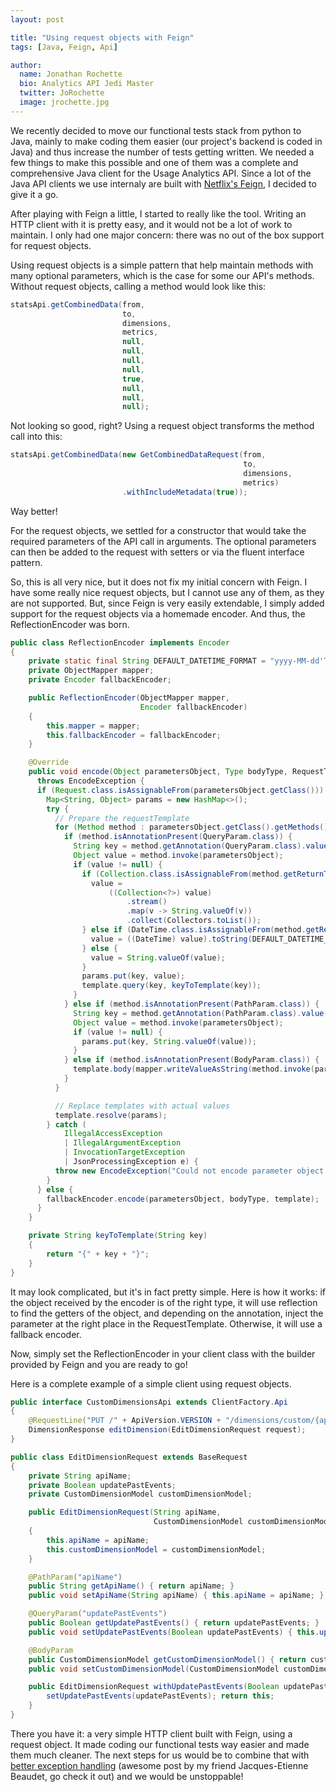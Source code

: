 ```yaml
---
layout: post

title: "Using request objects with Feign"
tags: [Java, Feign, Api]

author:
  name: Jonathan Rochette
  bio: Analytics API Jedi Master
  twitter: JoRochette
  image: jrochette.jpg
---
```

We recently decided to move our functional tests stack from python to Java, mainly to make coding them easier (our project's backend is coded in Java) and thus increase the number of tests getting written. We needed a few things to make this possible and one of them was a complete and comprehensive Java client for the Usage Analytics API. Since a lot of the Java API clients we use internaly are built with [Netflix's Feign](https://github.com/OpenFeign/feign), I decided to give it a go.

<!-- more -->

After playing with Feign a little, I started to really like the tool. Writing an HTTP client with it is pretty easy, and it would not be a lot of work to maintain. I only had one major concern: there was no out of the box support for request objects.

Using request objects is a simple pattern that help maintain methods with many optional parameters, which is the case for some our API's methods. Without request objects, calling a method would look like this:

```java
statsApi.getCombinedData(from,
                         to,
                         dimensions,
                         metrics,
                         null,
                         null,
                         null,
                         null,
                         true,
                         null,
                         null,
                         null);
```

Not looking so good, right? Using a request object transforms the method call into this:

```java
statsApi.getCombinedData(new GetCombinedDataRequest(from,
                                                    to,
                                                    dimensions,
                                                    metrics)
                         .withIncludeMetadata(true));
```

Way better! 

For the request objects, we settled for a constructor that would take the required parameters of the API call in arguments. The optional parameters can then be added to the request with setters or via the fluent interface pattern.

So, this is all very nice, but it does not fix my initial concern with Feign. I have some really nice request objects, but I cannot use any of them, as they are not supported. But, since Feign is very easily extendable, I simply added support for the request objects via a homemade encoder. And thus, the ReflectionEncoder was born.

```java
public class ReflectionEncoder implements Encoder
{
    private static final String DEFAULT_DATETIME_FORMAT = "yyyy-MM-dd'T'HH:mm:ss.SSSZZ";
    private ObjectMapper mapper;
    private Encoder fallbackEncoder;

    public ReflectionEncoder(ObjectMapper mapper,
                             Encoder fallbackEncoder)
    {
        this.mapper = mapper;
        this.fallbackEncoder = fallbackEncoder;
    }

    @Override
    public void encode(Object parametersObject, Type bodyType, RequestTemplate template)
      throws EncodeException {
      if (Request.class.isAssignableFrom(parametersObject.getClass())) {
        Map<String, Object> params = new HashMap<>();
        try {
          // Prepare the requestTemplate
          for (Method method : parametersObject.getClass().getMethods()) {
            if (method.isAnnotationPresent(QueryParam.class)) {
              String key = method.getAnnotation(QueryParam.class).value();
              Object value = method.invoke(parametersObject);
              if (value != null) {
                if (Collection.class.isAssignableFrom(method.getReturnType())) {
                  value =
                      ((Collection<?>) value)
                          .stream()
                          .map(v -> String.valueOf(v))
                          .collect(Collectors.toList());
                } else if (DateTime.class.isAssignableFrom(method.getReturnType())) {
                  value = ((DateTime) value).toString(DEFAULT_DATETIME_FORMAT);
                } else {
                  value = String.valueOf(value);
                }
                params.put(key, value);
                template.query(key, keyToTemplate(key));
              }
            } else if (method.isAnnotationPresent(PathParam.class)) {
              String key = method.getAnnotation(PathParam.class).value();
              Object value = method.invoke(parametersObject);
              if (value != null) {
                params.put(key, String.valueOf(value));
              }
            } else if (method.isAnnotationPresent(BodyParam.class)) {
              template.body(mapper.writeValueAsString(method.invoke(parametersObject)));
            }
          }

          // Replace templates with actual values
          template.resolve(params);
        } catch (
            IllegalAccessException
            | IllegalArgumentException
            | InvocationTargetException
            | JsonProcessingException e) {
          throw new EncodeException("Could not encode parameter object correctly", e);
        }
      } else {
        fallbackEncoder.encode(parametersObject, bodyType, template);
      }
    }

    private String keyToTemplate(String key)
    {
        return "{" + key + "}";
    }
}
```

It may look complicated, but it's in fact pretty simple. Here is how it works: if the object received by the encoder is of the right type, it will use reflection to find the getters of the object, and depending on the annotation, inject the parameter at the right place in the RequestTemplate. Otherwise, it will use a fallback encoder. 

Now, simply set the ReflectionEncoder in your client class with the builder provided by Feign and you are ready to go!

Here is a complete example of a simple client using request objects.

```java
public interface CustomDimensionsApi extends ClientFactory.Api
{
    @RequestLine("PUT /" + ApiVersion.VERSION + "/dimensions/custom/{apiName}")
    DimensionResponse editDimension(EditDimensionRequest request);
}
```

```java
public class EditDimensionRequest extends BaseRequest
{
    private String apiName;
    private Boolean updatePastEvents;
    private CustomDimensionModel customDimensionModel;

    public EditDimensionRequest(String apiName,
                                CustomDimensionModel customDimensionModel)
    {
        this.apiName = apiName;
        this.customDimensionModel = customDimensionModel;
    }

    @PathParam("apiName")
    public String getApiName() { return apiName; }
    public void setApiName(String apiName) { this.apiName = apiName; }

    @QueryParam("updatePastEvents")
    public Boolean getUpdatePastEvents() { return updatePastEvents; }
    public void setUpdatePastEvents(Boolean updatePastEvents) { this.updatePastEvents = updatePastEvents; }

    @BodyParam
    public CustomDimensionModel getCustomDimensionModel() { return customDimensionModel; }
    public void setCustomDimensionModel(CustomDimensionModel customDimensionModel) { this.customDimensionModel = customDimensionModel; }

    public EditDimensionRequest withUpdatePastEvents(Boolean updatePastEvents){
        setUpdatePastEvents(updatePastEvents); return this;
    }
}
```

There you have it: a very simple HTTP client built with Feign, using a request object. It made coding our functional tests way easier and made them much cleaner. The next steps for us would be to combine that with [better exception handling](http://source.coveo.com/2016/02/19/microservices-and-exception-handling/) (awesome post by my friend Jacques-Etienne Beaudet, go check it out) and we would be unstoppable!

